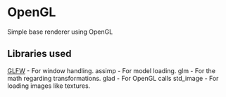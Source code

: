 # OpenGL
Simple base renderer using OpenGL

## Libraries used
[GLFW](https://www.glfw.org/) - For window handling.
assimp - For model loading.
glm - For the math regarding transformations.
glad - For OpenGL calls
std_image - For loading images like textures.
